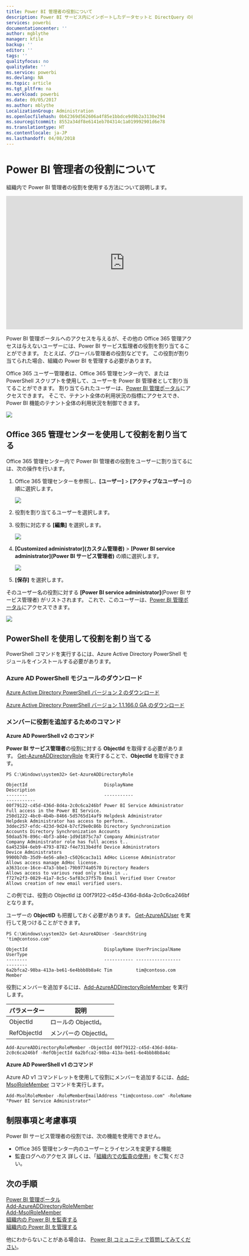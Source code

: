 ```yaml
---
title: Power BI 管理者の役割について
description: Power BI サービス内にインポートしたデータセットと DirectQuery の行レベルのセキュリティを構成する方法。
services: powerbi
documentationcenter: ''
author: mgblythe
manager: kfile
backup: ''
editor: ''
tags: ''
qualityfocus: no
qualitydate: ''
ms.service: powerbi
ms.devlang: NA
ms.topic: article
ms.tgt_pltfrm: na
ms.workload: powerbi
ms.date: 09/05/2017
ms.author: mblythe
LocalizationGroup: Administration
ms.openlocfilehash: 0b62369d562606a4f85e1bbdce9d9b2a3130e294
ms.sourcegitcommit: 8552a34df8e6141eb704314c1a019992901d6e78
ms.translationtype: HT
ms.contentlocale: ja-JP
ms.lasthandoff: 04/08/2018
---
```

# <a name="understanding-the-power-bi-admin-role"></a>Power BI 管理者の役割について
組織内で Power BI 管理者の役割を使用する方法について説明します。

<iframe width="640" height="360" src="https://www.youtube.com/embed/PQRbdJgEm3k?showinfo=0" frameborder="0" allowfullscreen></iframe>

Power BI 管理ポータルへのアクセスを与えるが、その他の Office 365 管理アクセスは与えないユーザーには、Power BI サービス監理者の役割を割り当てることができます。 たとえば、グローバル管理者の役割などです。 この役割が割り当てられた場合、組織の Power BI を管理する必要があります。

Office 365 ユーザー管理者は、Office 365 管理センター内で、または PowerShell スクリプトを使用して、ユーザーを Power BI 管理者として割り当てることができます。 割り当てられたユーザーは、[Power BI 管理ポータル](service-admin-portal.md)にアクセスできます。 そこで、テナント全体の利用状況の指標にアクセスでき、Power BI 機能のテナント全体の利用状況を制御できます。

![](media/service-admin-role/powerbi-admin-portal.png)

## <a name="using-the-office-365-admin-center-to-assign-a-role"></a>Office 365 管理センターを使用して役割を割り当てる
Office 365 管理センター内で Power BI 管理者の役割をユーザーに割り当てるには、次の操作を行います。

1. Office 365 管理センターを参照し、**[ユーザー]** > **[アクティブなユーザー]** の順に選択します。
   
    ![](media/service-admin-role/powerbi-admin-users.png)
2. 役割を割り当てるユーザーを選択します。
3. 役割に対応する **[編集]** を選択します。
   
    ![](media/service-admin-role/powerbi-admin-edit-roles.png)
4. **[Customized administrator]\(カスタム管理者)** > **[Power BI service administrator]\(Power BI サービス管理者)** の順に選択します。
   
    ![](media/service-admin-role/powerbi-admin-role.png)
5. **[保存]** を選択します。

そのユーザー名の役割に対する **[Power BI service administrator]**\(Power BI サービス管理者) がリストされます。 これで、このユーザーは、[Power BI 管理ポータル](service-admin-portal.md)にアクセスできます。

![](media/service-admin-role/powerbi-admin-role-set.png)

## <a name="using-powershell-to-assign-a-role"></a>PowerShell を使用して役割を割り当てる
PowerShell コマンドを実行するには、Azure Active Directory PowerShell モジュールをインストールする必要があります。

### <a name="download-azure-ad-powershell-module"></a>Azure AD PowerShell モジュールのダウンロード
[Azure Active Directory PowerShell バージョン 2 のダウンロード](https://github.com/Azure/azure-docs-powershell-azuread/blob/master/Azure%20AD%20Cmdlets/AzureAD/index.md)

[Azure Active Directory PowerShell バージョン 1.1.166.0 GA のダウンロード](http://connect.microsoft.com/site1164/Downloads/DownloadDetails.aspx?DownloadID=59185)

### <a name="command-to-add-role-to-member"></a>メンバーに役割を追加するためのコマンド
**Azure AD PowerShell v2 のコマンド**

**Power BI サービス管理者**の役割に対する **ObjectId** を取得する必要があります。 [Get-AzureADDirectoryRole](https://docs.microsoft.com/powershell/azuread/v2/get-azureaddirectoryrole) を実行することで、**ObjectId** を取得できます。

```
PS C:\Windows\system32> Get-AzureADDirectoryRole

ObjectId                             DisplayName                        Description
--------                             -----------                        -----------
00f79122-c45d-436d-8d4a-2c0c6ca246bf Power BI Service Administrator     Full access in the Power BI Service.
250d1222-4bc0-4b4b-8466-5d5765d14af9 Helpdesk Administrator             Helpdesk Administrator has access to perform..
3ddec257-efdc-423d-9d24-b7cf29e0c86b Directory Synchronization Accounts Directory Synchronization Accounts
50daa576-896c-4bf3-a84e-1d9d1875c7a7 Company Administrator              Company Administrator role has full access t..
6a452384-6eb9-4793-8782-f4e7313b4dfd Device Administrators              Device Administrators
9900b7db-35d9-4e56-a8e3-c5026cac3a11 AdHoc License Administrator        Allows access manage AdHoc license.
a3631cce-16ce-47a3-bbe1-79b9774a0570 Directory Readers                  Allows access to various read only tasks in ..
f727e2f3-0829-41a7-8c5c-5af83c37f57b Email Verified User Creator        Allows creation of new email verified users.
```

この例では、役割の ObjectId は 00f79122-c45d-436d-8d4a-2c0c6ca246bf となります。

ユーザーの **ObjectID** も把握しておく必要があります。 [Get-AzureADUser](https://docs.microsoft.com/powershell/azuread/v2/get-azureaduser) を実行して見つけることができます。

```
PS C:\Windows\system32> Get-AzureADUser -SearchString 'tim@contoso.com'

ObjectId                             DisplayName UserPrincipalName      UserType
--------                             ----------- -----------------      --------
6a2bfca2-98ba-413a-be61-6e4bbb8b8a4c Tim         tim@contoso.com        Member
```

役割にメンバーを追加するには、[Add-AzureADDirectoryRoleMember](https://docs.microsoft.com/powershell/azuread/v2/add-azureaddirectoryrolemember) を実行します。

| パラメーター | 説明 |
| --- | --- |
| ObjectId |ロールの ObjectId。 |
| RefObjectId |メンバーの ObjectId。 |

```
Add-AzureADDirectoryRoleMember -ObjectId 00f79122-c45d-436d-8d4a-2c0c6ca246bf -RefObjectId 6a2bfca2-98ba-413a-be61-6e4bbb8b8a4c
```

**Azure AD PowerShell v1 のコマンド**

Azure AD v1 コマンドレットを使用して役割にメンバーを追加するには、[Add-MsolRoleMember](https://docs.microsoft.com/powershell/msonline/v1/add-msolrolemember) コマンドを実行します。

```
Add-MsolRoleMember -RoleMemberEmailAddress "tim@contoso.com" -RoleName "Power BI Service Administrator"
```

## <a name="limitations-and-considerations"></a>制限事項と考慮事項
Power BI サービス管理者の役割では、次の機能を使用できません。

* Office 365 管理センター内のユーザーとライセンスを変更する機能
* 監査ログへのアクセス 詳しくは、「[組織内での監査の使用](service-admin-auditing.md)」をご覧ください。

## <a name="next-steps"></a>次の手順
[Power BI 管理ポータル](service-admin-portal.md)  
[Add-AzureADDirectoryRoleMember](https://docs.microsoft.com/powershell/azuread/v2/add-azureaddirectoryrolemember)  
[Add-MsolRoleMember](https://docs.microsoft.com/powershell/msonline/v1/add-msolrolemember)  
[組織内の Power BI を監査する](service-admin-auditing.md)  
[組織内の Power BI を管理する](service-admin-administering-power-bi-in-your-organization.md)  

他にわからないことがある場合は、 [Power BI コミュニティで質問してみてください](http://community.powerbi.com/)。

